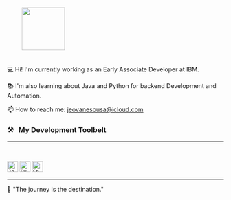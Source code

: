 <h3>
  <code>
    <a href="https://www.linkedin.com/in/jeovanesousa/" title="in"><img width="100" src="https://icon-library.com/images/linked-in-icon-small/linked-in-icon-small-15.jpg"></a>
  </code>
</h3>

💻 Hi! I'm currently working as an Early Associate Developer at IBM.

📚 I'm also learning about Java and Python for backend Development and Automation.

📫 How to reach me: <a href="mailto: jeovanesousa@icloud.com">jeovanesousa@icloud.com</a>

### ⚒&nbsp;&nbsp;&nbsp;My Development Toolbelt
<hr>
<br>
<p>
  <code><img title="Java" height="25" src="https://img2.gratispng.com/20180824/izg/kisspng-java-development-kit-oracle-corporation-programmin-java-development-services-and-programming-help-5b7fb1a9a789e7.8654124115350952096862.jpg"></code>
  <code><img title="Python" height="25" src="https://logosmarcas.net/wp-content/uploads/2021/10/Python-Emblema.jpg"></code>
  <code><img title="Spring" height="25" src="https://www.vectorlogo.zone/logos/springio/springio-ar21.png"></code>
</p>
<hr>

💬 "The journey is the destination."
